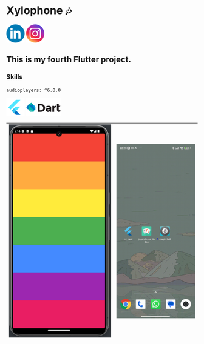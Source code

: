 # Xylophone 🎶

[![linkedin](Documentation/linkedin.png)](https://www.linkedin.com/in/genilson-do-carmo-8a42b89a/) [![instagram](Documentation/instagram.png)](https://www.instagram.com/genilson_carmo/)

## This is my fourth Flutter project.

###  Skills

```
audioplayers: ^6.0.0
```

<p align="left">
   <img src="https://github.com/GenilsonDC/Skills_icons_48x48/blob/main/icons/flutter.png?raw=true"  alt="flutter" />  <img src="https://github.com/GenilsonDC/Skills_icons_48x48/blob/main/icons/dart.png?raw=true"  alt="dart language" />
</p>
 



| <img src="Documentation/img1.png" alt="mobile app"  /> | <img src="Documentation/gif1.gif" alt="tela1" style="zoom:50%;" /> |
| ------------------------------------------------------ | ------------------------------------------------------------ |

